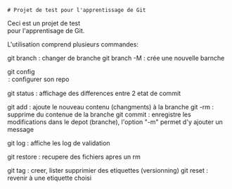     # Projet de test pour l'apprentissage de Git

Ceci est un projet de test\
pour l'apprentisage de Git.

L'utilisation comprend plusieurs commandes:

git branch <nom branche> : changer de branche
git branch -M <nom branche> : crée une nouvelle barnche

git config <option> : configurer son repo

git status : affichage des differences entre 2 etat de commit

git add : ajoute le nouveau contenu (changments) à la branche
git -rm : supprime du contenue de la branche
git commit : enregistre les modifications dans le depot (branche), l'option "-m" permet d'y ajouter un message

git log : affiche les log de validation

git restore : recupere des fichiers apres un rm

git tag : creer, lister supprimier des etiquettes (versionning) 
git reset : revenir à une etiquette choisi

